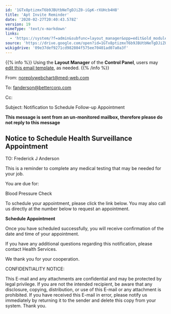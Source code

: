 ```yaml
---
id: '1GTx8ptizmxT6b9JBUtbNeTgDJiZ0-iGpK-rXUHcb4H8'
title: 'Apt Invite Reminder'
date: '2020-02-27T20:40:43.578Z'
version: 19
mimeType: 'text/x-markdown'
links:
  - 'https://system/?f=admin&subfunc=layout_manager&opp=edit&old_module=Email&old_name=Apt+Invite+Reminder'
source: 'https://drive.google.com/open?id=1GTx8ptizmxT6b9JBUtbNeTgDJiZ0-iGpK-rXUHcb4H8'
wikigdrive: '09e37def9271cd982804f575ee70401ad07a0a3f'
---
```

{{% info %}}
Using the **Layout Manager** of the **Control Panel**, users may [edit this email template](https://system/?f=admin&subfunc=layout_manager&opp=edit&old_module=Email&old_name=Apt+Invite+Reminder), as needed.
{{% /info %}}

From: noreplywebchart@med-web.com

To: fanderson@bettercorp.com

Cc:

Subject: Notification to Schedule Follow-up Appointment

****This message is sent from an un-monitored mailbox, therefore please do not reply to this message****

## Notice to Schedule Health Surveillance Appointment

TO: Frederick J Anderson

This is a reminder to complete any medical testing that may be needed for your job.

You are due for:

Blood Pressure Check

To schedule your appointment, please click the link below. You may also call us directly at the number below to request an appointment.

**Schedule Appointment**

Once you have scheduled successfully, you will receive confirmation of the date and time of your appointment.

If you have any additional questions regarding this notification, please contact Health Services.

We thank you for your cooperation.

CONFIDENTIALITY NOTICE:

This E-mail and any attachments are confidential and may be protected by legal privilege. If you are not the intended recipient, be aware that any disclosure, copying, distribution, or use of this E-mail or any attachment is prohibited. If you have received this E-mail in error, please notify us immediately by returning it to the sender and delete this copy from your system. Thank you.
